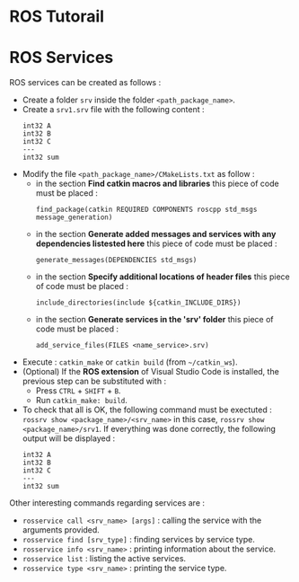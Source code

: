 # ROS Tutorail

# ROS Services
ROS services can be created as follows :
- Create a folder `srv` inside the folder `<path_package_name>`.
- Create a `srv1.srv` file with the following content :
    ```
    int32 A
    int32 B 
    int32 C
    ---
    int32 sum
    ```
- Modify the file `<path_package_name>/CMakeLists.txt` as follow :
    - in the section **Find catkin macros and libraries** this piece of code must be placed : 
        ```
        find_package(catkin REQUIRED COMPONENTS roscpp std_msgs message_generation)
        ```
    - in the section **Generate added messages and services with any dependencies listested here** this piece of code must be placed : 
        ```
        generate_messages(DEPENDENCIES std_msgs)
        ```
    - in the section **Specify additional locations of header files** this piece of code must be placed : 
        ```
        include_directories(include ${catkin_INCLUDE_DIRS})
        ```
    - in the section **Generate services in the 'srv' folder** this piece of code must be placed :
        ```
        add_service_files(FILES <name_service>.srv)
        ```
- Execute : `catkin_make` or `catkin build` (from `~/catkin_ws`).
- (Optional) If the **ROS extension** of Visual Studio Code is installed, the previous step can be substituted with :
    - Press `CTRL` + `SHIFT` + `B`.
    - Run `catkin_make: build`.
- To check that all is OK, the following command must be exectuted : `rossrv show <package_name>/<srv_name>` in this case, `rossrv show <package_name>/srv1`. 
If everything was done correctly, the following output will be displayed :
    ```
    int32 A
    int32 B 
    int32 C
    ---
    int32 sum
    ```
Other interesting commands regarding services are :
- `rosservice call <srv_name> [args]` : calling the service with the arguments provided.
- `rosservice find [srv_type]` : finding services by service type.
- `rosservice info <srv_name>` : printing information about the service.
- `rosservice list` : listing the active services.
- `rosservice type <srv_name>` : printing the service type.
